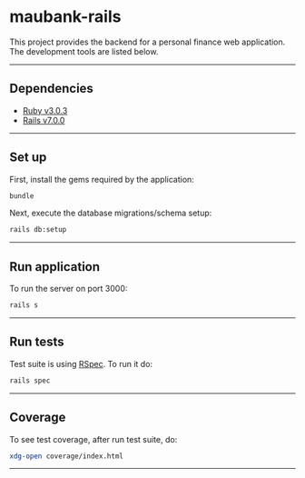 # maubank-rails
This project provides the backend for a personal finance web application.
The development tools are listed below.

---

## Dependencies
- [Ruby v3.0.3](https://www.ruby-lang.org/en/downloads/)
- [Rails v7.0.0](https://guides.rubyonrails.org/getting_started.html)
---

## Set up
First, install the gems required by the application:
```bash
bundle
```
Next, execute the database migrations/schema setup:
```bash
rails db:setup
```
---

## Run application
To run the server on port 3000:

```bash
rails s
```
---

## Run tests
Test suite is using [RSpec](https://rspec.info/). To run it do:

```bash
rails spec
```
---

## Coverage
To see test coverage, after run test suite, do:

```bash
xdg-open coverage/index.html
```
---
